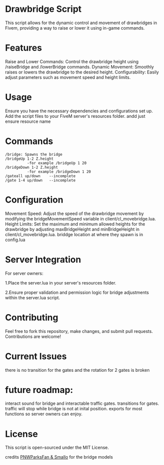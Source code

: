 Drawbridge Script
=================
This script allows for the dynamic control and movement of drawbridges in Fivem, providing a way to raise or lower it using in-game commands.

Features
=================
Raise and Lower Commands: Control the drawbridge height using /raiseBridge and /lowerBridge commands.
Dynamic Movement: Smoothly raises or lowers the drawbridge to the desired height.
Configurability: Easily adjust parameters such as movement speed and height limits.

Usage
=================
Ensure you have the necessary dependencies and configurations set up.
Add the script files to your FiveM server's resources folder.
andd just ensure resource name

Commands
=================
```
/bridge: Spawns the bridge
/bridgeUp 1-2 Z.height
          -for example /bridgeUp 1 20
/bridgeDown 1-2 Z.height
          -for example /bridgeDown 1 20
/gateall up/down    --incomplete
/gate 1-4 up/down   --incomplete
```

Configuration
=================
Movement Speed: Adjust the speed of the drawbridge movement by modifying the bridgeMovementSpeed variable in client/cl_movebridge.lua.
Height Limits: Set the maximum and minimum allowed heights for the drawbridge by adjusting maxBridgeHeight and minBridgeHeight in client/cl_movebridge.lua.
briddge location at where they spawn is in config.lua

Server Integration
=================
For server owners:

1.Place the server.lua in your server's resources folder.

2.Ensure proper validation and permission logic for bridge adjustments within the server.lua script.


Contributing
=================
Feel free to fork this repository, make changes, and submit pull requests. Contributions are welcome!

Current  Issues
=================
there is no transition for the gates and the rotation for 2 gates is broken

future roadmap:
=================
interact sound for bridge and interactable traffic gates.
transitions for gates. 
traffic will stop while bridge is not at inital position.
exports for most functions so server owners can enjoy.


License
=================
This script is open-sourced under the MIT License.


credits [PNWParksFan & Smallo](https://www.gta5-mods.com/maps/draw-bridge-map-script) for the bridge models
